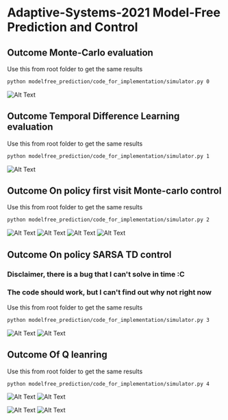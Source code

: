 # Adaptive-Systems-2021 Model-Free Prediction and Control

## Outcome Monte-Carlo evaluation
Use this from root folder to get the same results
```bash
python modelfree_prediction/code_for_implementation/simulator.py 0
```

![Alt Text](https://github.com/RichardDev01/Adaptive-Systems-2021/blob/main/assets/outcome_mc_eva.PNG?raw=true)

## Outcome Temporal Difference Learning evaluation
Use this from root folder to get the same results
```bash
python modelfree_prediction/code_for_implementation/simulator.py 1
```
![Alt Text](https://github.com/RichardDev01/Adaptive-Systems-2021/blob/main/assets/outcome_tmp_dif_ler.PNG?raw=true)

## Outcome On policy first visit Monte-carlo control
Use this from root folder to get the same results
```bash
python modelfree_prediction/code_for_implementation/simulator.py 2
```

![Alt Text](https://github.com/RichardDev01/Adaptive-Systems-2021/blob/main/assets/outcome_qtable_opfvmc_discount_1_text.PNG?raw=true)
![Alt Text](https://github.com/RichardDev01/Adaptive-Systems-2021/blob/main/assets/outcome_qtable_opfvmc_discount_1.PNG?raw=true)
![Alt Text](https://github.com/RichardDev01/Adaptive-Systems-2021/blob/main/assets/outcome_qtable_opfvmc_discount_09_text.PNG?raw=true)
![Alt Text](https://github.com/RichardDev01/Adaptive-Systems-2021/blob/main/assets/outcome_qtable_opfvmc_discount_09.PNG?raw=true)

## Outcome On policy SARSA TD control

### Disclaimer, there is a bug that I can't solve in time :C
### The code should work, but I can't find out why not right now

Use this from root folder to get the same results
```bash
python modelfree_prediction/code_for_implementation/simulator.py 3
```

![Alt Text](https://github.com/RichardDev01/Adaptive-Systems-2021/blob/main/assets/outcome_qtable_sarsa_discount_1_text.PNG?raw=true)
![Alt Text](https://github.com/RichardDev01/Adaptive-Systems-2021/blob/main/assets/outcome_qtable_sarsa_discount_1.PNG?raw=true)

## Outcome Of Q leanring
Use this from root folder to get the same results
```bash
python modelfree_prediction/code_for_implementation/simulator.py 4
```

![Alt Text](https://github.com/RichardDev01/Adaptive-Systems-2021/blob/main/assets/outcome_qtable_ql_discount_1_text.PNG?raw=true)
![Alt Text](https://github.com/RichardDev01/Adaptive-Systems-2021/blob/main/assets/outcome_qtable_ql_discount_1.PNG?raw=true)

![Alt Text](https://github.com/RichardDev01/Adaptive-Systems-2021/blob/main/assets/outcome_qtable_ql_discount_09_text.PNG?raw=true)
![Alt Text](https://github.com/RichardDev01/Adaptive-Systems-2021/blob/main/assets/outcome_qtable_ql_discount_09.PNG?raw=true)